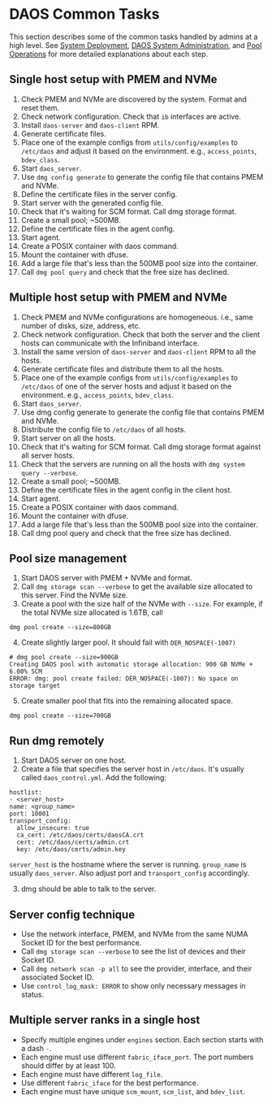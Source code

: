# DAOS Common Tasks

This section describes some of the common tasks handled by admins at a high level. See [System Deployment](./deployment#system-deployment), [DAOS System Administration](./administration.md#daos-system-administration), and [Pool Operations](./pool_operations#pool-operations) for more detailed explanations about each step.

## Single host setup with PMEM and NVMe

1. Check PMEM and NVMe are discovered by the system. Format and reset them.
2. Check network configuration. Check that `ib` interfaces are active.
3. Install `daos-server` and `daos-client` RPM.
4. Generate certificate files.
5. Place one of the example configs from `utils/config/examples` to
`/etc/daos` and adjust it based on the environment. e.g., `access_points`,
`bdev_class`.
6. Start `daos_server`.
7. Use `dmg config generate` to generate the config file that contains PMEM and
NVMe.
8. Define the certificate files in the server config.
9. Start server with the generated config file.
10. Check that it's waiting for SCM format. Call dmg storage format.
11. Create a small pool; ~500MB.
12. Define the certificate files in the agent config.
13. Start agent.
14. Create a POSIX container with daos command.
15. Mount the container with dfuse.
16. Add a large file that's less than the 500MB pool size into the container.
17. Call `dmg pool query` and check that the free size has declined.

## Multiple host setup with PMEM and NVMe

1. Check PMEM and NVMe configurations are homogeneous. i.e., same number of
disks, size, address, etc.
2. Check network configuration. Check that both the server and the client hosts
can communicate with the Infiniband interface.
3. Install the same version of `daos-server` and `daos-client` RPM to all the
hosts.
4. Generate certificate files and distribute them to all the hosts.
5. Place one of the example configs from `utils/config/examples` to
`/etc/daos` of one of the server hosts and adjust it based on the environment.
e.g., `access_points`, `bdev_class`.
6. Start `daos_server`.
7. Use dmg config generate to generate the config file that contains PMEM and
NVMe.
8. Distribute the config file to `/etc/daos` of all hosts.
9. Start server on all the hosts.
10. Check that it's waiting for SCM format. Call dmg storage format against all
server hosts.
11. Check that the servers are running on all the hosts with `dmg system query
--verbose`.
12. Create a small pool; ~500MB.
13. Define the certificate files in the agent config in the client host.
14. Start agent.
15. Create a POSIX container with daos command.
16. Mount the container with dfuse.
17. Add a large file that's less than the 500MB pool size into the container.
18. Call dmg pool query and check that the free size has declined.

## Pool size management

1. Start DAOS server with PMEM + NVMe and format.
2. Call `dmg storage scan --verbose` to get the available size allocated to this
server. Find the NVMe size.
3. Create a pool with the size half of the NVMe with `--size`. For example, if
the total NVMe size allocated is 1.6TB, call
```
dmg pool create --size=800GB
```
4. Create slightly larger pool. It should fail with `DER_NOSPACE(-1007)`
```
# dmg pool create --size=900GB
Creating DAOS pool with automatic storage allocation: 900 GB NVMe + 6.00% SCM
ERROR: dmg: pool create failed: DER_NOSPACE(-1007): No space on storage target
```
5. Create smaller pool that fits into the remaining allocated space.
```
dmg pool create --size=700GB
```

## Run dmg remotely

1. Start DAOS server on one host.
2. Create a file that specifies the server host in `/etc/daos`. It's usually
called `daos_control.yml`. Add the following:
```
hostlist:
- <server_host>
name: <group_name>
port: 10001
transport_config:
  allow_insecure: true
  ca_cert: /etc/daos/certs/daosCA.crt
  cert: /etc/daos/certs/admin.crt
  key: /etc/daos/certs/admin.key
```
`server_host` is the hostname where the server is running. `group_name` is
usually `daos_server`. Also adjust port and `transport_config` accordingly.

3. dmg should be able to talk to the server.

## Server config technique

- Use the network interface, PMEM, and NVMe from the same NUMA Socket ID for
the best performance.
- Call `dmg storage scan --verbose` to see the list of devices and their Socket
ID.
- Call `dmg network scan -p all` to see the provider, interface, and their
associated Socket ID.
- Use `control_log_mask: ERROR` to show only necessary messages in status.

## Multiple server ranks in a single host

- Specify multiple engines under `engines` section. Each section starts with a
dash `-`.
- Each engine must use different `fabric_iface_port`. The port numbers should
differ by at least 100.
- Each engine must have different `log_file`.
- Use different `fabric_iface` for the best performance.
- Each engine must have unique `scm_mount`, `scm_list`, and `bdev_list`.
